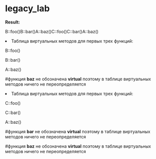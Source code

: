 # legacy_lab

**Result:**

B::foo()B::bar()A::baz()C::foo()C::bar()A::baz()

<li>
Таблица виртуальных методов для первых трех функций:

B::foo()

B::bar()

A::baz()

#функция **baz** не обозначена **virtual** поэтому в таблице виртуальных методов ничего не переопределяется

<li>
Таблица виртуальных методов для первых трех функций:

C::foo()

C::bar()

A::baz()

#функция **bar** не обозначена **virtual** поэтому в таблице виртуальных методов ничего не переопределяется 

#функция **baz** не обозначена **virtual** поэтому в таблице виртуальных методов ничего не переопределяется
